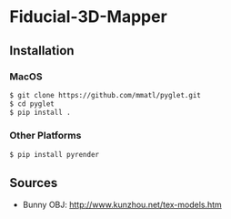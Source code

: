 # Fiducial-3D-Mapper

## Installation
### MacOS
```zsh
$ git clone https://github.com/mmatl/pyglet.git
$ cd pyglet
$ pip install .
```

### Other Platforms
```bash
$ pip install pyrender
```

## Sources
- Bunny OBJ: http://www.kunzhou.net/tex-models.htm
